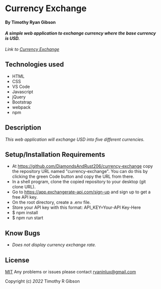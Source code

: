 # **Currency Exchange**

#### By Timothy Ryan Gibson
#### _A simple web application to exchange currency where the base currency is USD._

_Link to [Currency Exchange](https://diamondsandrust206.github.io/currency-exchange/)_

## Technologies used

* HTML
* CSS
* VS Code
* Javascript
* jQuery
* Bootstrap
* webpack
* npm

## Description

_This web application will exchange USD into five different currencies._

## Setup/Installation Requirements

* At https://github.com/DiamondsAndRust206/currency-exchange copy the repository URL named "currency-exchange". You can do this by clicking the green Code button and copy the URL from there.
* In a shell program, clone the copied repository to your desktop (git clone URL).
* Go to https://app.exchangerate-api.com/sign-up and sign up to get a free API key.
* On the root directory, create a .env file.
* Store your API key with this format: API_KEY=Your-API Key-Here
* $ npm install
* $ npm run start 

## Know Bugs

* _Does not display currency exchange rate._

## License

[MIT](https://opensource.org/licenses/MIT)
Any problems or issues please contact ryaninlux@gmail.com

Copyright (c) _2022_ Timothy R Gibson